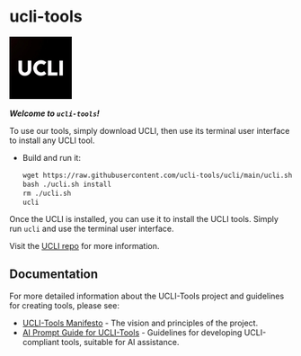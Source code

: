 # ucli-tools
<img src="./img/ucli_logo.jpeg" alt="ucli-logo" width="22%">

***Welcome to `ucli-tools`!***

To use our tools, simply download UCLI, then use its terminal user interface to install any UCLI tool.

- Build and run it:
    ```
    wget https://raw.githubusercontent.com/ucli-tools/ucli/main/ucli.sh
    bash ./ucli.sh install
    rm ./ucli.sh
    ucli
    ```

Once the UCLI is installed, you can use it to install the UCLI tools. Simply run `ucli` and use the terminal user interface.

Visit the [UCLI repo](https://github.com/ucli-tools/ucli) for more information.

## Documentation

For more detailed information about the UCLI-Tools project and guidelines for creating tools, please see:

*   [UCLI-Tools Manifesto](https://github.com/ucli-tools/ucli-docs/blob/main/docs/manifesto.md) - The vision and principles of the project.
*   [AI Prompt Guide for UCLI-Tools](https://github.com/ucli-tools/ucli-docs/blob/main/docs/prompt.md) - Guidelines for developing UCLI-compliant tools, suitable for AI assistance.
